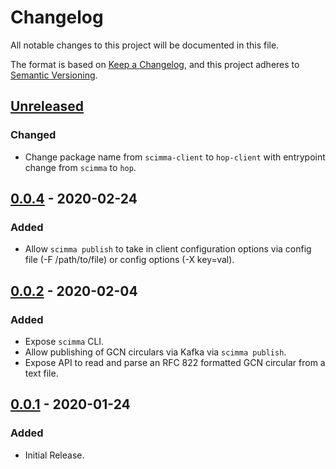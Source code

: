 # Changelog
All notable changes to this project will be documented in this file.

The format is based on [Keep a Changelog](https://keepachangelog.com/en/1.0.0/),
and this project adheres to [Semantic Versioning](https://semver.org/spec/v2.0.0.html).

## [Unreleased]
### Changed
- Change package name from `scimma-client` to `hop-client` with
  entrypoint change from `scimma` to `hop`.

## [0.0.4] - 2020-02-24
### Added
- Allow `scimma publish` to take in client configuration options via
  config file (-F /path/to/file) or config options (-X key=val).

## [0.0.2] - 2020-02-04
### Added
- Expose `scimma` CLI.
- Allow publishing of GCN circulars via Kafka via `scimma publish`.
- Expose API to read and parse an RFC 822 formatted GCN circular from
  a text file.

## [0.0.1] - 2020-01-24
### Added
- Initial Release.

[Unreleased]: https://github.com/scimma/hop/compare/v0.0.4...HEAD
[0.0.4]: https://github.com/scimma/hop/releases/tag/v0.0.4
[0.0.2]: https://github.com/scimma/hop/releases/tag/v0.0.2
[0.0.1]: https://github.com/scimma/hop/releases/tag/v0.0.1
